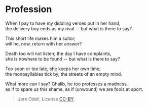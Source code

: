 # Profession

When I pay to have my diddling verses put in her hand,  
the delivery boy ends as my rival -- but what is there to say?

This short life makes him a suitor;  
will he, now, return with her answer?

Death too will not listen; the day I have complaints,  
she is nowhere to be found -- but what is there to say?

Too soon or too late, she keeps her own time;  
the monosyllables tick by, the streets of an empty mind.

What more can I say? Ghalib, he too professes a madness,  
as if to spare us this shame, as if (unwound) we are fools at sport.

>Jere Odell, License [CC-BY](https://creativecommons.org/licenses/by/4.0/).